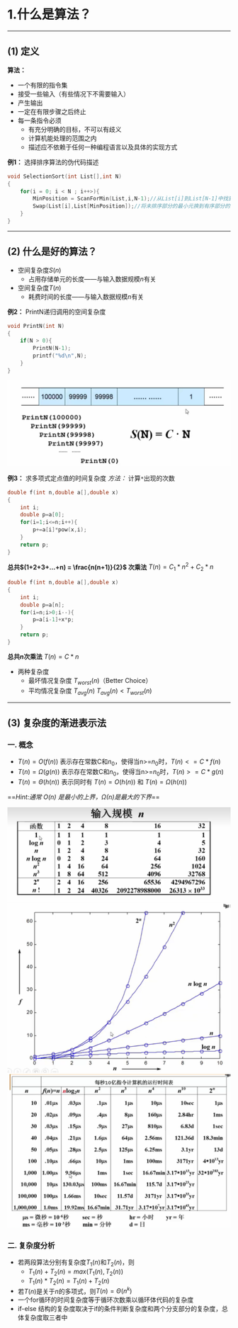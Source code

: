 # 1.什么是算法？

---
## (1) 定义
**算法：**
- 一个有限的指令集
- 接受一些输入（有些情况下不需要输入）
- 产生输出
- 一定在有限步骤之后终止
- 每一条指令必须
  - 有充分明确的目标，不可以有歧义
  - 计算机能处理的范围之内
  - 描述应不依赖于任何一种编程语言以及具体的实现方式

**例1：** 选择排序算法的伪代码描述
```C
void SelectionSort(int List[],int N)
{
    for(i = 0; i < N ; i++>){
        MinPosition = ScanForMin(List,i,N-1);//从List[i]到List[N-1]中找到最小的元素，并将其赋值给MinPosition
        Swap(List[i],List[MinPosition]);//将未排序部分的最小元换到有序部分的最后位置
    }
}
```
---
## (2) 什么是好的算法？
- 空间复杂度$S(n)$ 
  - 占用存储单元的长度——与输入数据规模$n$有关
- 空间复杂度$T(n)$
  - 耗费时间的长度——与输入数据规模$n$有关
  
**例2：** PrintN递归调用的空间复杂度
```C
void PrintN(int N)
{
    if(N > 0){
        PrintN(N-1);
        printf("%d\n",N);
    }
}
```
![1681993205331](image/1.2/1681993205331.png)

**例3：** 求多项式定点值的时间复杂度
*方法：* 计算`*`出现的次数
```C
double f(int n,double a[],double x)
{
    int i;
    double p=a[0];
    for(i=1;i<=n;i++){
        p+=a[i]*pow(x,i);
    }
    return p;
}
```
**总共$(1+2+3+...+n) = \frac{n(n+1)}{2}$ 次乘法** 
$T(n) = C_1*n^2 + C_2*n$

```C
double f(int n,double a[],double x)
{
    int i;
    double p=a[n];
    for(i=n;i>0;i--){
        p=a[i-1]+x*p;
    }
    return p;
}
```
**总共$n$次乘法** 
$T(n) = C*n$

- 两种复杂度
  - 最坏情况复杂度 $T_{worst}(n)$（Better Choice）
  - 平均情况复杂度 $T_{avg}(n)$
  $T_{avg}(n) < T_{worst}(n)$

---
## (3) 复杂度的渐进表示法
### 一. 概念
- $T(n) = O(f(n))$ 表示存在常数C和$n_0$，使得当n>=$n_0$时，$T(n) <= C*f(n)$
- $T(n) = \Omega(g(n))$ 表示存在常数C和$n_0$，使得当n>=$n_0$时，$T(n) >= C*g(n)$
- $T(n) = \Theta(h(n))$ 表示同时有 $T(n) = O(h(n))$ 和 $T(n) = \Omega(h(n))$
  
==*Hint:通常 $O(n)$ 是最小的上界，$\Omega(n)$是最大的下界*==

![1681994909069](image/1.2/1681994909069.png)
![1681995006954](image/1.2/1681995006954.png)
![1681995130558](image/1.2/1681995130558.png)

### 二. 复杂度分析
- 若两段算法分别有复杂度$T_1(n)$和$T_2(n)$，则
  - $T_1(n) + T_2(n) = max(T_1(n),T_2(n))$
  - $T_1(n) * T_2(n) = T_1(n) + T_2(n)$
- 若$T(n)$是关于$n$的多项式，则$T(n) = \Theta(n^k)$
- 一个for循环的时间复杂度等于循环次数乘以循环体代码的复杂度
- if-else 结构的复杂度取决于if的条件判断复杂度和两个分支部分的复杂度，总体复杂度取三者中



